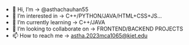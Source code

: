 - 👋 Hi, I’m -> @asthachauhan55
- 👀 I’m interested in -> C++/PYTHON/JAVA/HTML+CSS+JS...
- 🌱 I’m currently learning -> C++/JAVA
- 💞️ I’m looking to collaborate on -> FRONTEND/BACKEND PROJECTS
- 📫 How to reach me -> astha.2023mca1065@kiet.edu

<!---
asthachauhan55/asthachauhan55 is a ✨ special ✨ repository because its `README.md` (this file) appears on your GitHub profile.
You can click the Preview link to take a look at your changes.
--->
